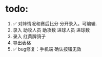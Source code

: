 # todo: 

1. ✅ 对阵情况和赛后比分 分开录入。可编辑.
2. 录入 助攻人员 助攻数 进球人员 进球数 
3. 录入 红黄牌鸽子
4. 导出表格
5. ✅ bug修复：手机端 确认按钮无效